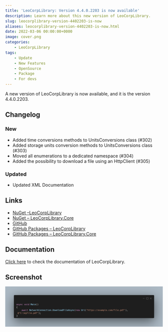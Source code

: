 ```yaml
---
title: 'LeoCorpLibrary: Version 4.4.0.2203 is now available'
description: Learn more about this new version of LeoCorpLibrary.
slug: leocorplibrary-version-4402203-is-now
aliases: leocorplibrary-version-4402203-is-now.html
date: 2022-03-06 00:00:00+0000
image: cover.png
categories:
    - LeoCorpLibrary
tags:
    - Update
    - New Features
    - OpenSource
    - Package
    - For devs
---
```

A new version of LeoCorpLibrary is now available, and it is the version 4.4.0.2203.

## Changelog
### New
- Added time conversions methods to UnitsConversions class (#302)
- Added storage units conversion methods to UnitsConversions class (#303)
- Moved all enumerations to a dedicated namespace (#304)
- Added the possibility to download a file using an HttpClient (#305)
### Updated
- Updated XML Documentation

## Links

- [NuGet –LeoCorpLibrary](https://www.nuget.org/packages/LeoCorpLibrary)
- [NuGet – LeoCorpLibrary.Core](https://www.nuget.org/packages/LeoCorpLibrary.Core)
- [GitHub](https://github.com/Leo-Corporation/LeoCorpLibrary)
- [GitHub Packages – LeoCorpLibrary](https://github.com/Leo-Corporation/LeoCorpLibrary/packages/345951?version=4.9.0.2208)
- [GitHub Packages – LeoCorpLibrary.Core](https://github.com/Leo-Corporation/LeoCorpLibrary/packages/530093?version=4.9.0.2208)

## Documentation

[Click here](https://leocorplibrary.leocorporation.dev/) to check the documentation of LeoCorpLibrary.

## Screenshot
![A C# code sample using LeoCorpLibrary. It downloads a file asynchronously using a method implemented in LeoCorpLibrary.](cover.png)